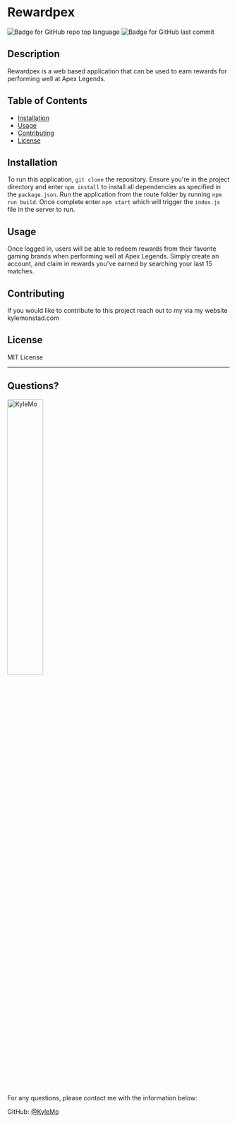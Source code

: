 # Rewardpex

  ![Badge for GitHub repo top language](https://img.shields.io/github/languages/top/KyleMo/Apex-Legends-Rewards-App?style=flat&logo=appveyor) ![Badge for GitHub last commit](https://img.shields.io/github/last-commit/KyleMo/Apex-Legends-Rewards-App?style=flat&logo=appveyor)
  
  
  
  ## Description 
  
  Rewardpex is a web based application that can be used to earn rewards for performing well at Apex Legends.

  ## Table of Contents
  * [Installation](#installation)
  * [Usage](#usage)
  * [Contributing](#contributing)
  * [License](#license)
  
  ## Installation
  
  To run this application, ```git clone``` the repository. Ensure you're in the project directory and enter ```npm install``` to install all dependencies as specified in the ```package.json```. Run the application from the route folder by running ```npm run build```. Once complete enter ```npm start``` which will trigger the ```index.js``` file in the server to run.
  
  ## Usage 
  
  Once logged in, users will be able to redeem rewards from their favorite gaming brands when performing well at Apex Legends. Simply create an account, and claim in rewards you've earned by searching your last 15 matches.
  
  ## Contributing
  
  If you would like to contribute to this project reach out to my via my website kylemonstad.com
  
  ## License
  
  MIT License
  
  ---
  
  ## Questions?

  <img src="https://avatars.githubusercontent.com/u/17155128?v=4" alt="KyleMo" width="40%" />
  
  For any questions, please contact me with the information below:
 
  GitHub: [@KyleMo](https://api.github.com/users/KyleMo)
